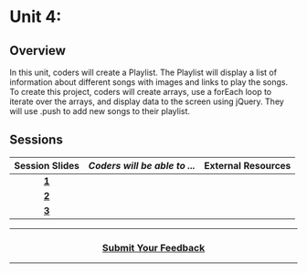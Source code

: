 # Unit 4:

## Overview
In this unit, coders will create a Playlist. The Playlist will display a list of information about different songs with images and links to play the songs. To create this project, coders will create arrays, use a forEach loop to iterate over the arrays, and display data to the screen using jQuery. They will use .push to add new songs to their playlist.

## Sessions 
|Session Slides|*Coders will be able to ...*|External Resources|
|:-------:|-------|:-------:|
|[**1**](https://docs.google.com/presentation/d/1WupmzRQHYzYtF3B4EcJIeqb5Ilrhp6E9MpKZsJnXs2g/edit#slide=id.g3cff548657_0_281)|
|[**2**](https://docs.google.com/presentation/d/1EMB4SovvCYBmAL5yr0d7arj_j-jtGiNA3lePOxsb3_Q/edit#slide=id.g3c8073e551_0_86)|
|[**3**](https://docs.google.com/presentation/d/1XaQQsNWUHcdIZu0eig97x5NhD3M9Gkwa-9YKcDyaEVk/edit#slide=id.g3a1982a82e_0_0)| 

----
<h3 align="center"><a href="https://docs.google.com/forms/d/e/1FAIpQLSeLpI-m6UKvIxk97F8R1iidFRaYXJ3dfcUuIjx2Pz0WMfO1SA/viewform">Submit Your Feedback</a>  </h3>

----
